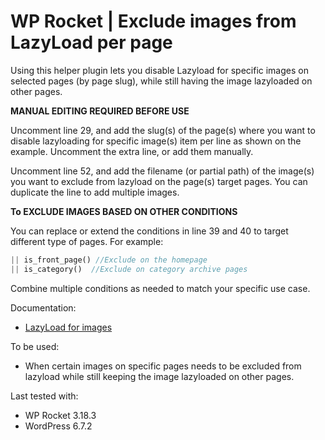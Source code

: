 # WP Rocket | Exclude images from LazyLoad per page

Using this helper plugin lets you disable Lazyload for specific images on selected pages (by page slug), while still having the image lazyloaded on other pages.

**MANUAL EDITING REQUIRED BEFORE USE**

Uncomment line 29, and add the slug(s) of the page(s) where you want to disable lazyloading for specific image(s) item per line as shown on the example.
Uncomment the extra line, or add them manually.

Uncomment line 52, and add the filename (or partial path) of the image(s) you want to exclude from lazyload on the page(s) target pages.
You can duplicate the line to add multiple images.


**To EXCLUDE IMAGES BASED ON OTHER CONDITIONS**

You can replace or extend the conditions in line 39 and 40 to target different type of pages. For example:
```php
|| is_front_page() //Exclude on the homepage
|| is_category()  //Exclude on category archive pages
```
Combine multiple conditions as needed to match your specific use case.

Documentation:
* [LazyLoad for images](https://docs.wp-rocket.me/article/1141-lazyload-for-images)

To be used:
* When certain images on specific pages needs to be excluded from lazyload while still keeping the image lazyloaded on other pages.


Last tested with:
* WP Rocket 3.18.3
* WordPress 6.7.2

